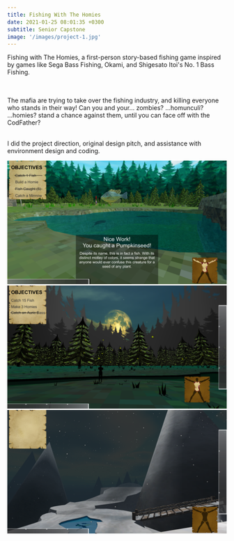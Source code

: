 ```yaml
---
title: Fishing With The Homies
date: 2021-01-25 08:01:35 +0300
subtitle: Senior Capstone
image: '/images/project-1.jpg'
---
```


Fishing with The Homies, a first-person story-based fishing game inspired by games like Sega Bass Fishing, Okami, and Shigesato Itoi's No. 1 Bass Fishing.

<br> <br> The mafia are trying to take over the fishing industry, and killing everyone who stands in their way! Can you and your... zombies? ...homunculi? ...homies? stand a chance against them, until you can face off with the CodFather?

<br>I did the project direction, original design pitch, and assistance with environment design and coding.

<div class="gallery-box">
  <div class="gallery">
    <img src="/images/FishinWithTheHomies(5).png" alt="Project">
  </div>
</div>

<div class="gallery-box">
  <div class="gallery">
    <img src="/images/FishinWithTheHomies(3).png" alt="Project">
  </div>
</div>

<div class="gallery-box">
  <div class="gallery">
    <img src="/images/FishinWithTheHomies(2).png" alt="Project">
  </div>
</div>